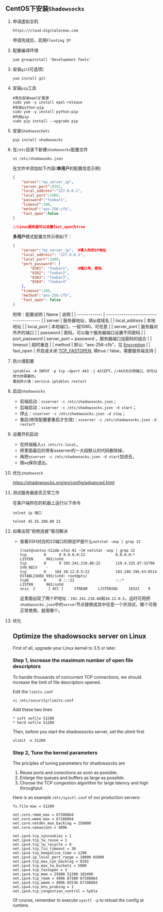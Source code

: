 ## CentOS下安装`Shadowsocks`

1. 申请虚拟主机

   `https://cloud.digitalocean.com`

   申请完成后，启用`Floating IP`

2. 配置编译环境

   ```shell
   yum groupinstall 'Development Tools'
   ```

3. 安装`git`(可选项)

   ```shell
   yum install git
   ```

4. 安装`pip`工具

   ```shell
   #首先安装epel扩展源
   sudo yum -y install epel-release
   #安装python-pip
   sudo yum -y install python-pip
   #升级pip
   sudo pip install --upgrade pip   
   ```

5. 安装`Shadowsockets`

   ```shell
   pip install shadowsocks
   ```

6. 在`/etc`目录下新建`shadowsocks`配置文件

   ```shell
   vi /etc/shadowsoks.json
   ```

   在文件中添加如下内容(**单用户**的配置信息示例)

   ```json
   {
       "server":"my_server_ip",  
       "server_port":8381,
       "local_address":"127.0.0.1",
       "local_port":1080,
       "password":"foobar1",
       "timeout":300,
       "method":"aes-256-cfb",
       "fast_open":false
   }

   //Linux服务器可以设置fast_open为true
   ```

   **多用户**模式配置文件示例如下：

   ```json
   {
       "server":"my_server_ip",  #填入你的IP地址
       "local_address": "127.0.0.1",
       "local_port":1080,
       "port_password": {
           "8381": "foobar1",    #端口号，密码
           "8382": "foobar2",
           "8383": "foobar3",
           "8384": "foobar4"
       },
       "timeout":300,
       "method":"aes-256-cfb",
       "fast_open": false
   }
   ```
   附带：配置说明
   | Name          | 说明                                       |
   | ------------- | ---------------------------------------- |
   | server        | 服务器地址，填ip或域名                             |
   | local_address | 本地地址                                     |
   | local_port    | 本地端口，一般1080，可任意                          |
   | server_port   | 服务器对外开的端口                                |
   | password      | 密码，可以每个服务器端口设置不同密码                       |
   | port_password | server_port + password ，服务器端口加密码的组合      |
   | timeout       | 超时重连                                     |
   | method        | 默认: “aes-256-cfb”，见 [Encryption](https://github.com/shadowsocks/shadowsocks/wiki/Encryption) |
   | fast_open     | 开启或关闭 [TCP_FASTOPEN](https://github.com/shadowsocks/shadowsocks/wiki/TCP-Fast-Open), 填true / false，需要服务端支持 |

7. 防火墙配置

   ```shell
   iptables -A INPUT -p tcp –dport 443 -j ACCEPT。//443为示例端口，你可以改为你需要的。
   重启防火墙：service iptables restart
   ```

8. 启动`shadowsocks`

   - 前端启动：`ssserver -c /etc/shadowsocks.json`；
   - 后端启动：`ssserver -c /etc/shadowsocks.json -d start`；
   - 停止：`ssserver -c /etc/shadowsocks.json -d stop`；
   - 重启(修改配置要重启才生效)：`ssserver -c /etc/shadowsocks.json -d restart`

9. 设置开机启动 
     - 在终端输入`vi /etc/rc.local`，
     - 把里面最后的带有ssserver的一大段默认的代码删除掉，
     - 再把`ssserver -c /etc/shadowsocks.json -d start`加进去，
     - 按`wq`保存退出。

10. 优化`shadowsock`

     https://shadowsocks.org/en/config/advanced.html

11. 测试服务器是否正常工作

     在客户端所在的机器上运行以下命令

     ```shell
     telnet ip 端口

     telnet 45.55.108.80 22
     ```

12. 如果出现"拒绝连接"情况解决

      + 查看SSH对应的22端口的绑定IP是什么`netstat -anp | grep 22`

        ```
        [root@centos-512mb-sfo1-01 ~]# netstat -anp | grep 22
        tcp        0      0 0.0.0.0:22              0.0.0.0:*               LISTEN      962/sshd            
        tcp        0      0 192.241.218.88:22       119.4.225.87:31798      SYN_RECV    -                   
        tcp        0    104 10.12.0.5:22            183.240.196.63:8514     ESTABLISHED 993/sshd: root@pts/ 
        tcp6       0      0 :::22                   :::*                    LISTEN      962/sshd            
        unix  2      [ ACC ]     STREAM     LISTENING     16322    9
        ```

        这里面出现了两个IP地址：`192.241.218.88`和`10.12.0.5`，这时可用把`shadowsocks.json`中的`server`节点替换成其中任意一个并测试，哪个可用正常使用，就用哪个。

13. 优化

      ## Optimize the shadowsocks server on Linux

      First of all, upgrade your Linux kernel to 3.5 or later.

      ### Step 1, increase the maximum number of open file descriptors

      To handle thousands of concurrent TCP connections, we should increase the limit of file descriptors opened.

      Edit the `limits.conf`

      ```
      vi /etc/security/limits.conf
      ```

      Add these two lines

      ```
      * soft nofile 51200
      * hard nofile 51200
      ```

      Then, before you start the shadowsocks server, set the ulimit first

      ```
      ulimit -n 51200
      ```

      ### Step 2, Tune the kernel parameters

      The priciples of tuning parameters for shadowsocks are

      1. Reuse ports and conections as soon as possible.
      2. Enlarge the queues and buffers as large as possible.
      3. Choose the TCP congestion algorithm for large latency and high throughput.

      Here is an example `/etc/sysctl.conf` of our production servers:

      ```
      fs.file-max = 51200

      net.core.rmem_max = 67108864
      net.core.wmem_max = 67108864
      net.core.netdev_max_backlog = 250000
      net.core.somaxconn = 4096

      net.ipv4.tcp_syncookies = 1
      net.ipv4.tcp_tw_reuse = 1
      net.ipv4.tcp_tw_recycle = 0
      net.ipv4.tcp_fin_timeout = 30
      net.ipv4.tcp_keepalive_time = 1200
      net.ipv4.ip_local_port_range = 10000 65000
      net.ipv4.tcp_max_syn_backlog = 8192
      net.ipv4.tcp_max_tw_buckets = 5000
      net.ipv4.tcp_fastopen = 3
      net.ipv4.tcp_mem = 25600 51200 102400
      net.ipv4.tcp_rmem = 4096 87380 67108864
      net.ipv4.tcp_wmem = 4096 65536 67108864
      net.ipv4.tcp_mtu_probing = 1
      net.ipv4.tcp_congestion_control = hybla
      ```

      Of course, remember to execute `sysctl -p` to reload the config at runtime.

